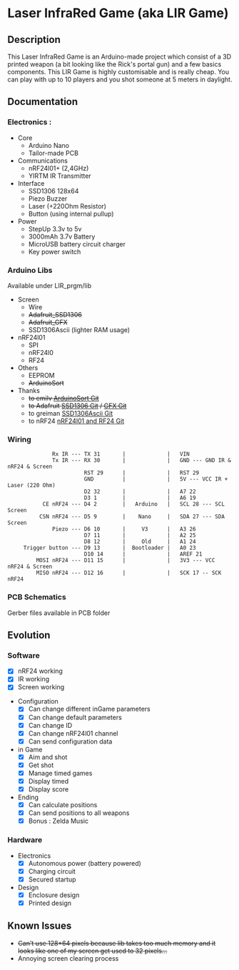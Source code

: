 # Laser InfraRed Game (aka LIR Game)

## Description

  This Laser InfraRed Game is an Arduino-made project which consist of a 3D printed weapon (a bit looking like the Rick's portal gun) and a few basics components. This LIR Game is highly customisable and is really cheap. You can play with up to 10 players and you shot someone at 5 meters in daylight.

## Documentation

### Electronics :
- Core
  - Arduino Nano
  - Tailor-made PCB
- Communications
  - nRF24l01+ (2,4GHz)
  - YIRTM IR Transmitter
- Interface
  - SSD1306 128x64
  - Piezo Buzzer
  - Laser (+220Ohm Resistor)
  - Button (using internal pullup)
- Power
  - StepUp 3.3v to 5v
  - 3000mAh 3.7v Battery
  - MicroUSB battery circuit charger
  - Key power switch

### Arduino Libs
Available under LIR_prgm/lib
- Screen
  - Wire
  - ~~Adafruit_SSD1306~~
  - ~~Adafruit_GFX~~
  - SSD1306Ascii (lighter RAM usage)
- nRF24l01
  - SPI
  - nRF24l0
  - RF24
- Others
  - EEPROM
  - ~~ArduinoSort~~
- Thanks
  - ~~to emilv [ArduinoSort Git](https://github.com/emilv/ArduinoSort)~~
  - ~~to Adafruit [SSD1306 Git](https://github.com/adafruit/Adafruit_SSD1306) / [GFX Git](https://github.com/adafruit/Adafruit-GFX-Library)~~
  - to greiman [SSD1306Ascii Git](https://github.com/greiman/SSD1306Ascii)
  - to nRF24 [nRF24l01 and RF24 Git](https://github.com/nRF24/RF24)


### Wiring
```
              Rx IR --- TX 31       |             |   VIN
              Tx IR --- RX 30       |             |   GND --- GND IR & nRF24 & Screen
                        RST 29      |             |   RST 29
                        GND         |             |   5V --- VCC IR + Laser (220 Ohm)
                        D2 32       |             |   A7 22
                        D3 1        |             |   A6 19
           CE nRF24 --- D4 2        |   Arduino   |   SCL 28 --- SCL Screen
          CSN nRF24 --- D5 9        |    Nano     |   SDA 27 --- SDA Screen
              Piezo --- D6 10       |     V3      |   A3 26
                        D7 11       |             |   A2 25
                        D8 12       |     Old     |   A1 24
     Trigger button --- D9 13       |  Bootloader |   A0 23
                        D10 14      |             |   AREF 21
         MOSI nRF24 --- D11 15      |             |   3V3 --- VCC nRF24 & Screen
         MISO nRF24 --- D12 16      |             |   SCK 17 -- SCK nRF24
```

### PCB Schematics
Gerber files available in PCB folder

## Evolution
### Software
- [x] nRF24 working
- [x] IR working
- [x] Screen working
- Configuration
  - [x] Can change different inGame parameters
  - [x] Can change default parameters
  - [x] Can change ID
  - [x] Can change nRF24l01 channel
  - [x] Can send configuration data
- in Game
  - [x] Aim and shot
  - [x] Get shot
  - [x] Manage timed games
  - [x] Display timed
  - [x] Display score
- Ending
  - [x] Can calculate positions
  - [x] Can send positions to all weapons
  - [x] Bonus : Zelda Music
### Hardware
- Electronics
  - [x] Autonomous power (battery powered)
  - [x] Charging circuit
  - [x] Secured startup
- Design
  - [x] Enclosure design
  - [x] Printed design

## Known Issues
- ~~Can't use 128*64 pixels because lib takes too much memory and it looks like one of my screen get used to 32 pixels...~~
- Annoying screen clearing process
